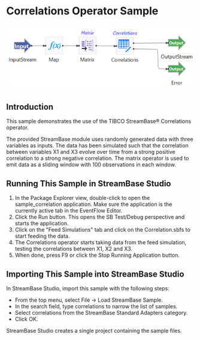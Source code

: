 # Correlations Operator Sample

![eventflow](images/correlation.png)

## Introduction

This sample demonstrates the use of the TIBCO StreamBase&reg; Correlations operator.  

The provided StreamBase module uses randomly generated data with three variables as inputs.  The data has been simulated such that the correlation between variables X1 and X3 evolve over time from a strong positive correlation to a strong negative correlation.  The matrix operator is used to emit data as a sliding window with 100 observations in each window.

## Running This Sample in StreamBase Studio

1. In the Package Explorer view, double-click to open the sample_correlation application. Make sure the application is the currently active tab in the EventFlow Editor.
2. Click the  Run button. This opens the SB Test/Debug perspective and starts the application.
3. Click on the "Feed Simulations" tab and click on the Correlation.sbfs to start feeding the data.
4. The Correlations operator starts taking data from the feed simulation, testing the correlations between X1, X2 and X3.
5. When done, press F9 or click the  Stop Running Application button.

## Importing This Sample into StreamBase Studio

In StreamBase Studio, import this sample with the following steps:
 
- From the top menu, select File → Load StreamBase Sample.
- In the search field, type correlations to narrow the list of samples.
- Select correlations from the StreamBase Standard Adapters category.
- Click OK.

StreamBase Studio creates a single project containing the sample files.